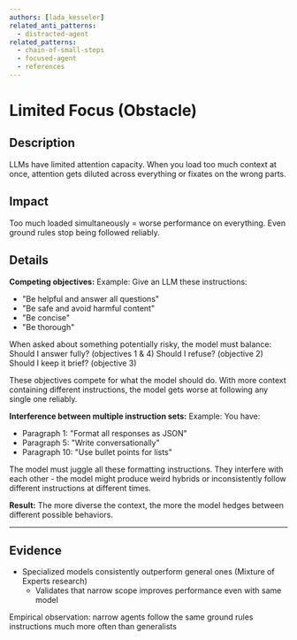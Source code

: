 ```yaml
---
authors: [lada_kesseler]
related_anti_patterns:
  - distracted-agent
related_patterns:
  - chain-of-small-steps
  - focused-agent
  - references
---
```


# Limited Focus (Obstacle)

## Description
LLMs have limited attention capacity. When you load too much context at once, attention gets diluted across everything or fixates on the wrong parts.

## Impact
Too much loaded simultaneously = worse performance on everything. Even ground rules stop being followed reliably.

## Details

**Competing objectives:**
Example: Give an LLM these instructions:
- "Be helpful and answer all questions"
- "Be safe and avoid harmful content"
- "Be concise"
- "Be thorough"

When asked about something potentially risky, the model must balance: Should I answer fully? (objectives 1 & 4) Should I refuse? (objective 2) Should I keep it brief? (objective 3)

These objectives compete for what the model should do. With more context containing different instructions, the model gets worse at following any single one reliably.

**Interference between multiple instruction sets:**
Example: You have:
- Paragraph 1: "Format all responses as JSON"
- Paragraph 5: "Write conversationally"
- Paragraph 10: "Use bullet points for lists"

The model must juggle all these formatting instructions. They interfere with each other - the model might produce weird hybrids or inconsistently follow different instructions at different times.

**Result:** The more diverse the context, the more the model hedges between different possible behaviors.

---

## Evidence
- Specialized models consistently outperform general ones (Mixture of Experts research)
  - Validates that narrow scope improves performance even with same model

Empirical observation: narrow agents follow the same ground rules instructions much more often than generalists
